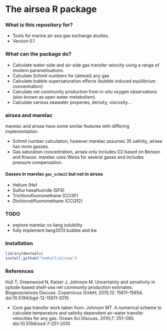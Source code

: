 # The airsea R package #

### What is this repository for? ###

* Tools for marine air-sea gas exchange studies.
* Version 0.1

### What can the package do? ###

* Calculate water-side and air-side gas transfer velocity using a range of modern parametisations.
* Calculate Schmit numbers for (almost) any gas
* Calculate bubble supersaturation effects (bubble induced equilibrium concentration)
* Calculate net community production from in-situ oxygen observations (also known as open water metabolism).
* Calculate various seawater properies, density, viscosity...

### airsea and marelac ###

marelac and airsea have some similar features with differing implementation:

* Schmit number calculation, however marelac assumes 35 salinity, airsea has more gasses.
* Gas saturation concentration, airsea only includes O2 based on Benson and Krause. marelac uses Weiss for several gases and includes pressure compensation.

#### Gasses in marelac `gas_schmit` but not in airsea ####
* Helium (He)
* Sulfur hexafluoride (SF6)
* Trichlorofluoromethane (CCl3F)
* Dichlorodifluoromethane (CCl2f2)

### TODO ###
* explore marelac vs liang solubility
* fully implement liang2013 bubble and kw

### Installation ###

```r
library(devtools)
install_github("tomhull/airsea")
```

### References ###

Hull T, Greenwood N, Kaiser J, Johnson M. Uncertainty and sensitivity in optode-based shelf-sea net community production estimates. Biogeosciences Discuss. Copernicus GmbH; 2015;12: 15611–15654. doi:10.5194/bgd-12-15611-2015

* Core gas transfer work taken from:
Johnson MT. A numerical scheme to calculate temperature and salinity dependent air-water transfer velocities for any gas. Ocean Sci Discuss. 2010;7: 251–290. doi:10.5194/osd-7-251-2010
